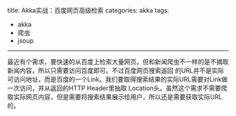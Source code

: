 title: Akka实战：百度网页高级检索
categories: akka
tags:
- akka
- 爬虫
- jsoup
---

最近有个需求，要快速的从百度上检索大量网页。但和新闻爬虫不一样的是不摘取新闻内容，所以只需要访问百度即可。不过百度网页搜索返回
的URL并不是实际可访问地址，而是百度的一个Link。我们要取得搜索结果的实际URL需要对Link做一次访问，并从返回的HTTP Header里抽取
Location头。虽然这个需求不需要爬取实际网页内容，但是需要将搜索结果展示给用户，所以还是需要获取实际URL的。

